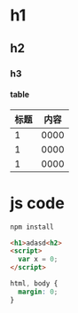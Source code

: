 # h1

## h2

### h3

#### table

| 标题 | 内容 |
| --- | ---- |
| 1 | 0000 |
| 1 | 0000 |
| 1 | 0000 |


js code
=======

```bash
npm install
```

```html
<h1>adasd<h2>
<script>
  var x = 0;
</script>
```

```css
html, body {
  margin: 0;
}
```

